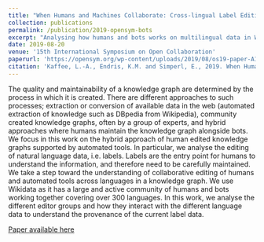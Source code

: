 ```yaml
---
title: "When Humans and Machines Collaborate: Cross-lingual Label Editing in Wikidata"
collection: publications
permalink: /publication/2019-opensym-bots
excerpt: "Analysing how humans and bots works on multilingual data in Wikidata"
date: 2019-08-20
venue: '15th International Symposium on Open Collaboration'
paperurl: 'https://opensym.org/wp-content/uploads/2019/08/os19-paper-A16-kaffee.pdf'
citation: 'Kaffee, L.-A., Endris, K.M. and Simperl, E., 2019. When Humans and Machines Collaborate: Cross-lingual Label Editing in Wikidata. In Proceedings of the 15th International Symposium on Open Collaboration'
---
```

The quality and maintainability of a knowledge graph are determined by the process in which it is created. There are different approaches to such processes; extraction or conversion of available data in the web (automated extraction of knowledge such as DBpedia from Wikipedia), community created knowledge graphs, often by a group of experts, and hybrid approaches where humans maintain the knowledge graph alongside bots. We focus in this work on the hybrid approach of human edited knowledge graphs supported by automated tools. In particular, we analyse the editing of natural language data, i.e. labels. Labels are the entry point for humans to understand the information, and therefore need to be carefully maintained. We take a step toward the understanding of collaborative editing of humans and automated tools across languages in a knowledge graph. We use Wikidata as it has a large and active community of humans and bots working together covering over 300 languages. In this work, we analyse the different editor groups and how they interact with the different language data to understand the provenance of the current label data.

[Paper available here](https://opensym.org/wp-content/uploads/2019/08/os19-paper-A16-kaffee.pdf)